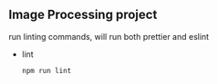 ## Image Processing project

run linting commands, will run both prettier and eslint 
* lint
  ```
  npm run lint
  ```